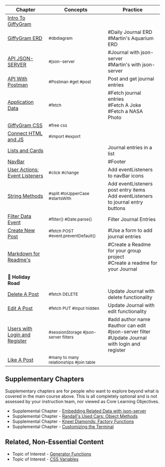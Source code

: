 
Chapter | Concepts | Practice
--- | --- | ---
[Intro To GiffyGram](chapters/47-GG-Intro.md) |  |
[GiffyGram ERD](chapters/47-GG-ERD.md) | <sub style="font-size:0.85rem;">#dbdiagram</sub> | #Daily Journal ERD <br/>#Martin's Aquarium ERD
[API JSON-SERVER](chapters/47-GG-API-JSON-Server.md) | <sub style="font-size:0.85rem;">#json-server</sub> | #Journal with json-server <br/> #Martin's with json-server
[API With Postman](chapters/47-GG-API-Postman.md) | <sub style="font-size:0.85rem;">#Postman #get #post</sub> | Post and get journal entries
[Application Data](chapters/47-GG-Application-Data.md) | <sub style="font-size:0.85rem;">#fetch</sub> | #Fetch journal entries <br />#Fetch A Joke <br /> #Fetch a NASA Photo
[GiffyGram CSS](chapters/47-GG-Styles.md) | <sub style="font-size:0.85rem;">#free css</sub> |
[Connect HTML and JS](chapters/47-GG-Main.md) | <sub style="font-size:0.85rem;">#import #export</sub> |
[Lists and Cards](chapters/47-GG-PostList-Post.md) | | Journal entries in a list
[NavBar](chapters/47-GG-Navbar.md) | | #Footer
[User Actions: Event Listeners](chapters/47-GG-EventListeners.md) | <sub style="font-size:0.85rem;">#click #change</sub> | Add eventListeners to navBar icons
[String Methods](chapters/47-GG-StringMethods.md) | <sub style="font-size:0.85rem;">#split #toUpperCase #startsWith</sub> | Add eventListeners post entry items<br/>Add eventListeners to journal entry buttons
[Filter Data Event](chapters/47-GG-Filter-Event.md) | <sub style="font-size:0.85rem;">#filter() #Date.parse()</sub> |Filter Journal Entries
[Create New Post](chapters/47-GG-CreatePost.md) | <sub style="font-size:0.85rem;">#fetch POST #event.preventDefault() </sub> | #Use a form to add journal entries
[Markdown for Readme's](chapters/Project-Readme.md)| |#Create a Readme for your group project<br />#Create a readme for your Journal
🚌 **Holiday Road** | |
[Delete A Post](chapters/47-GG-DeletePost.md) | <sub style="font-size:0.85rem;">#fetch DELETE</sub> | Update Journal with delete functionality
[Edit A Post](chapters/47-GG-EditPost.md) | <sub style="font-size:0.85rem;">#fetch PUT #input hidden</sub> | Update Journal with edit functionality
[Users with Login and Register](chapters/47-GG-Login-Register.md) | <sub style="font-size:0.85rem;">#sessionStorage #json-server filters</sub> | #add author name<br/>#author can edit<br/>#json-server filter<br/>#Update Journal with login and register
[Like A Post](chapters/47-ERD.md) | <sub style="font-size:0.85rem;">#many to many relationships #join table |


## Supplementary Chapters

Supplementary chapters are for people who want to explore beyond what is covered in the main course above. This is all completely optional and is not assessed by your instruction team, nor viewed as Core Learning Objectives.

* Supplemental Chapter - [Embedding Related Data with json-server](./chapters/JS_JSON_SERVER_RELATIONSHIPS.md)
* Supplemental Chapter - [Randall's Used Cars: Object Methods](./chapters/JS_OBJECT_METHODS.md)
* Supplemental Chapter - [Kneel Diamonds: Factory Functions](./chapters/JS_FACTORY_FUNCTION.md)
* Supplemental Chapter - [Customizing the Terminal](./chapters/CLI_PERSONALIZATION.md)

## Related, Non-Essential Content

* Topic of Interest - [Generator Functions](./chapters/JS_GENERATOR_FUNCTION.md)
* Topic of Interest - [CSS Variables](./chapters/CSS_VARIABLES.md)                                                          